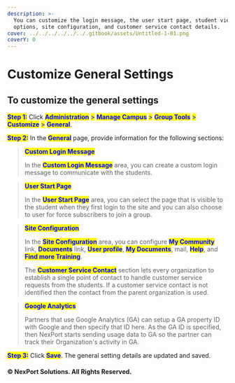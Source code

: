 ```yaml
---
description: >-
  You can customize the login message, the user start page, student view
  options, site configuration, and customer service contact details.
cover: ../../../../../../.gitbook/assets/Untitled-1-01.png
coverY: 0
---
```


# Customize General Settings

## **To customize the general settings**

<mark style="color:blue;">**Step 1:**</mark>  Click <mark style="color:blue;">**Administration**</mark> <mark style="color:blue;"></mark><mark style="color:blue;">></mark> <mark style="color:blue;"></mark><mark style="color:blue;">**Manage Campus**</mark> <mark style="color:blue;"></mark><mark style="color:blue;">></mark> <mark style="color:blue;"></mark><mark style="color:blue;">**Group Tools**</mark> <mark style="color:blue;"></mark><mark style="color:blue;">></mark> <mark style="color:blue;"></mark><mark style="color:blue;">**Customize**</mark> <mark style="color:blue;"></mark><mark style="color:blue;">></mark> <mark style="color:blue;"></mark><mark style="color:blue;">**General**</mark>.

<mark style="color:blue;">**Step 2:**</mark>  In the <mark style="color:blue;">**General**</mark> page, provide information for the following sections:

> <mark style="color:blue;">**Custom Login Message**</mark>
>
> In the <mark style="color:blue;">**Custom Login Message**</mark> area, you can create a custom login message to communicate with the students.

> <mark style="color:blue;">**User Start Page**</mark>
>
> In the <mark style="color:blue;">**User Start Page**</mark> area, you can select the page that is visible to the student when they first login to the site and you can also choose to user for force subscribers to join a group.

> <mark style="color:blue;">**Site Configuration**</mark>
>
> In the <mark style="color:blue;">**Site Configuration**</mark> area, you can configure <mark style="color:blue;">**My Community**</mark> link, <mark style="color:blue;">**Documents**</mark> link, <mark style="color:blue;">**User profile**</mark>, <mark style="color:blue;">**My Documents**</mark>, mail, <mark style="color:blue;">**Help**</mark>, and <mark style="color:blue;">**Find more Training**</mark>.
>
> The <mark style="color:blue;">**Customer Service Contact**</mark> section lets every organization to establish a single point of contact to handle customer service requests from the students. If a customer service contact is not identified then the contact from the parent organization is used.

> <mark style="color:blue;">**Google Analytics**</mark>
>
> Partners that use Google Analytics (GA) can setup a GA property ID with Google and then specify that ID here. As the GA ID is specified, then NexPort starts sending usage data to GA so the partner can track their Organization's activity in GA.

<mark style="color:blue;">**Step 3:**</mark>  Click <mark style="color:blue;">**Save**</mark>. The general setting details are updated and saved.

#### © NexPort Solutions. All Rights Reserved.
